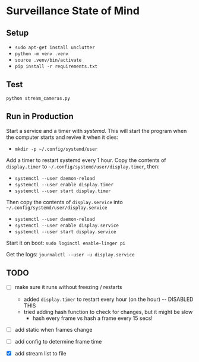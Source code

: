 # Surveillance State of Mind


## Setup

- `sudo apt-get install unclutter`
- `python -m venv .venv`
- `source .venv/bin/activate`
- `pip install -r requirements.txt`


## Test

`python stream_cameras.py`


## Run in Production

Start a service and a timer with *systemd*. This will start the program when the computer starts and revive it when it dies:

- `mkdir -p ~/.config/systemd/user`

Add a timer to restart systemd every 1 hour. Copy the contents of `display.timer` to `~/.config/systemd/user/display.timer`, then:

- `systemctl --user daemon-reload`
- `systemctl --user enable display.timer`
- `systemctl --user start display.timer`

Then copy the contents of `display.service` into `~/.config/systemd/user/display.service`

- `systemctl --user daemon-reload`
- `systemctl --user enable display.service`
- `systemctl --user start display.service`

Start it on boot: `sudo loginctl enable-linger pi`

Get the logs: `journalctl --user -u display.service`


## TODO

- [ ] make sure it runs without freezing / restarts
    - added `display.timer` to restart every hour (on the hour) -- DISABLED THIS
    - tried adding hash function to check for changes, but it might be slow
        - hash every frame vs hash a frame every 15 secs!


- [ ] add static when frames change
- [ ] add config to determine frame time
- [X] add stream list to file
